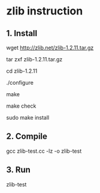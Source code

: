 

# zlib instruction

## 1. Install

wget http://zlib.net/zlib-1.2.11.tar.gz

tar zxf zlib-1.2.11.tar.gz

cd zlib-1.2.11

./configure

make

make check

sudo make install


## 2. Compile 

gcc zlib-test.cc -lz -o zlib-test


## 3. Run 

zlib-test






 




 
 





